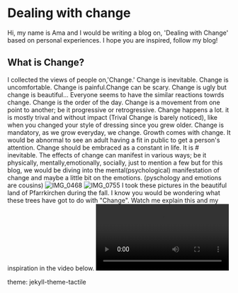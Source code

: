 # Dealing with change
Hi, my name is Ama and I would be writing a blog on, 'Dealing with Change' based on personal experiences.
I hope you are inspired, follow my blog!
## What is Change?
I collected the views of people on,'Change.'
Change is inevitable. Change is uncomfortable. Change is painful.Change can be scary. Change is ugly but change is beautiful...
Everyone seems to have the similar reactions towrds change.
Change is the order of the day. Change is a movement from one point to another; be it progressive or retrogressive. Change happens a lot. it is mostly trival and without impact (Trival Change is barely noticed), like when you changed your style of dressing since you grew older. Change is mandatory, as we grow everyday, we change. Growth comes with change. It would be abnormal to see an adult having a fit in public to get a person's attention. Change should be embraced as a constant in life. It is # inevitable. The effects of change can manifest in various ways; be it physically, mentally,emotionally, socially, just to mention a few but for this blog, we would be diving into the mental(psychological) manifestation of change and maybe a little bit on the emotions. (pyschology and emotions are cousins)
![IMG_0468](https://github.com/23W-GBAC/AmaAdusei/assets/148862738/8396e6db-d092-4e45-a4b8-76cf8e122493)
![IMG_0755](https://github.com/23W-GBAC/AmaAdusei/assets/148862738/7d4be84c-fd6c-43f2-a0bc-27cbbcc27385)
I took these pictures in the beautiful land of Pfarrkirchen during the fall. I know you would be wondering what these trees have got to do with "Change". Watch me explain this and my inspiration in the video below.
![Watch the Video](IMG_1133.MP4)

theme: jekyll-theme-tactile

